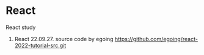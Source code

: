 # React
React study

1. React 
22.09.27.
source code by egoing <link>https://github.com/egoing/react-2022-tutorial-src.git</link>
